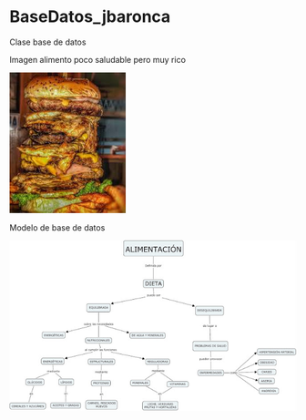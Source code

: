 # BaseDatos_jbaronca 
Clase base de datos

Imagen alimento poco saludable pero muy rico  

![alt text](https://github.com/jbaroncaUNINPAHU/BaseDatos_jbaronca/blob/Imagen/hamburguesa.jpg)


Modelo de base de datos

![alt text](https://github.com/jbaroncaUNINPAHU/BaseDatos_jbaronca/blob/ModeloBDJerarquico/MAPA%20CONCEPTUAL%20ALIMENTACION.jpg)

